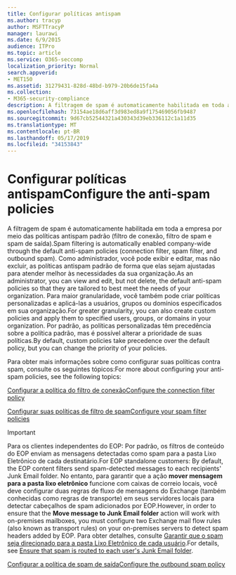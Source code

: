 ```yaml
---
title: Configurar políticas antispam
ms.author: tracyp
author: MSFTTracyP
manager: laurawi
ms.date: 6/9/2015
audience: ITPro
ms.topic: article
ms.service: O365-seccomp
localization_priority: Normal
search.appverid:
- MET150
ms.assetid: 31279431-828d-48bd-b979-20b6de15fa4a
ms.collection:
- M365-security-compliance
description: A filtragem de spam é automaticamente habilitada em toda a empresa por meio das políticas antispam padrão (filtro de conexão, filtro de spam e spam de saída). Como administrador, você pode exibir e editar, mas não excluir, as políticas antispam padrão de forma que elas sejam ajustadas para atender melhor às necessidades da sua organização. Para maior granularidade, você também pode criar políticas personalizadas e aplicá-las a usuários, grupos ou domínios especificados em sua organização. Por padrão, as políticas personalizadas têm precedência sobre a política padrão, mas é possível alterar a prioridade de suas políticas.
ms.openlocfilehash: 73154ae18d6aff3d983ed8a9f175469056fb9487
ms.sourcegitcommit: 9d67cb52544321a430343d39eb336112c1a11d35
ms.translationtype: MT
ms.contentlocale: pt-BR
ms.lasthandoff: 05/17/2019
ms.locfileid: "34153843"
---
```

# <a name="configure-the-anti-spam-policies"></a><span data-ttu-id="52e8a-106">Configurar políticas antispam</span><span class="sxs-lookup"><span data-stu-id="52e8a-106">Configure the anti-spam policies</span></span>

<span data-ttu-id="52e8a-107">A filtragem de spam é automaticamente habilitada em toda a empresa por meio das políticas antispam padrão (filtro de conexão, filtro de spam e spam de saída).</span><span class="sxs-lookup"><span data-stu-id="52e8a-107">Spam filtering is automatically enabled company-wide through the default anti-spam policies (connection filter, spam filter, and outbound spam).</span></span> <span data-ttu-id="52e8a-108">Como administrador, você pode exibir e editar, mas não excluir, as políticas antispam padrão de forma que elas sejam ajustadas para atender melhor às necessidades da sua organização.</span><span class="sxs-lookup"><span data-stu-id="52e8a-108">As an administrator, you can view and edit, but not delete, the default anti-spam policies so that they are tailored to best meet the needs of your organization.</span></span> <span data-ttu-id="52e8a-109">Para maior granularidade, você também pode criar políticas personalizadas e aplicá-las a usuários, grupos ou domínios especificados em sua organização.</span><span class="sxs-lookup"><span data-stu-id="52e8a-109">For greater granularity, you can also create custom policies and apply them to specified users, groups, or domains in your organization.</span></span> <span data-ttu-id="52e8a-110">Por padrão, as políticas personalizadas têm precedência sobre a política padrão, mas é possível alterar a prioridade de suas políticas.</span><span class="sxs-lookup"><span data-stu-id="52e8a-110">By default, custom policies take precedence over the default policy, but you can change the priority of your policies.</span></span> 
  
<span data-ttu-id="52e8a-111">Para obter mais informações sobre como configurar suas políticas contra spam, consulte os seguintes tópicos:</span><span class="sxs-lookup"><span data-stu-id="52e8a-111">For more about configuring your anti-spam policies, see the following topics:</span></span>
  
[<span data-ttu-id="52e8a-112">Configurar a política do filtro de conexão</span><span class="sxs-lookup"><span data-stu-id="52e8a-112">Configure the connection filter policy</span></span>](configure-the-connection-filter-policy.md)
  
[<span data-ttu-id="52e8a-113">Configurar suas políticas de filtro de spam</span><span class="sxs-lookup"><span data-stu-id="52e8a-113">Configure your spam filter policies</span></span>](configure-your-spam-filter-policies.md)
  
> [!IMPORTANT]
> <span data-ttu-id="52e8a-114">Para os clientes independentes do EOP: Por padrão, os filtros de conteúdo do EOP enviam as mensagens detectadas como spam para a pasta Lixo Eletrônico de cada destinatário.</span><span class="sxs-lookup"><span data-stu-id="52e8a-114">For EOP standalone customers: By default, the EOP content filters send spam-detected messages to each recipients' Junk Email folder.</span></span> <span data-ttu-id="52e8a-115">No entanto, para garantir que a ação **mover mensagem para a pasta lixo eletrônico** funcione com caixas de correio locais, você deve configurar duas regras de fluxo de mensagens do Exchange (também conhecidas como regras de transporte) em seus servidores locais para detectar cabeçalhos de spam adicionados por EOP.</span><span class="sxs-lookup"><span data-stu-id="52e8a-115">However, in order to ensure that the **Move message to Junk Email folder** action will work with on-premises mailboxes, you must configure two Exchange mail flow rules (also known as transport rules) on your on-premises servers to detect spam headers added by EOP.</span></span> <span data-ttu-id="52e8a-116">Para obter detalhes, consulte [Garantir que o spam seja direcionado para a pasta Lixo Eletrônico de cada usuário](ensure-that-spam-is-routed-to-each-user-s-junk-email-folder.md).</span><span class="sxs-lookup"><span data-stu-id="52e8a-116">For details, see [Ensure that spam is routed to each user's Junk Email folder](ensure-that-spam-is-routed-to-each-user-s-junk-email-folder.md).</span></span> 
  
[<span data-ttu-id="52e8a-117">Configurar a política de spam de saída</span><span class="sxs-lookup"><span data-stu-id="52e8a-117">Configure the outbound spam policy</span></span>](configure-the-outbound-spam-policy.md)
  

